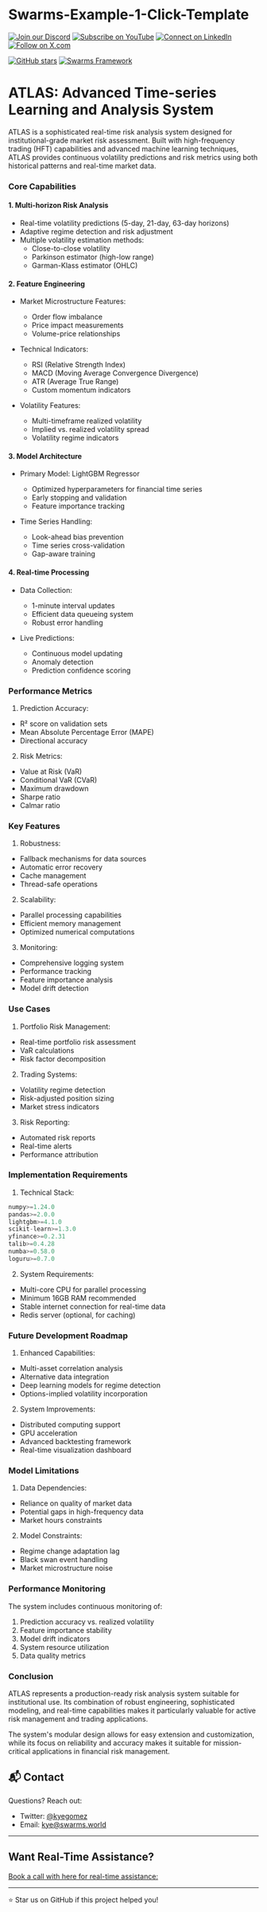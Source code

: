 
# Swarms-Example-1-Click-Template

[![Join our Discord](https://img.shields.io/badge/Discord-Join%20our%20server-5865F2?style=for-the-badge&logo=discord&logoColor=white)](https://discord.gg/agora-999382051935506503) [![Subscribe on YouTube](https://img.shields.io/badge/YouTube-Subscribe-red?style=for-the-badge&logo=youtube&logoColor=white)](https://www.youtube.com/@kyegomez3242) [![Connect on LinkedIn](https://img.shields.io/badge/LinkedIn-Connect-blue?style=for-the-badge&logo=linkedin&logoColor=white)](https://www.linkedin.com/in/kye-g-38759a207/) [![Follow on X.com](https://img.shields.io/badge/X.com-Follow-1DA1F2?style=for-the-badge&logo=x&logoColor=white)](https://x.com/kyegomezb)


[![GitHub stars](https://img.shields.io/github/stars/The-Swarm-Corporation/Legal-Swarm-Template?style=social)](https://github.com/The-Swarm-Corporation/Legal-Swarm-Template)
[![Swarms Framework](https://img.shields.io/badge/Built%20with-Swarms-blue)](https://github.com/kyegomez/swarms)

# ATLAS: Advanced Time-series Learning and Analysis System

ATLAS is a sophisticated real-time risk analysis system designed for institutional-grade market risk assessment. Built with high-frequency trading (HFT) capabilities and advanced machine learning techniques, ATLAS provides continuous volatility predictions and risk metrics using both historical patterns and real-time market data.

### Core Capabilities

#### 1. Multi-horizon Risk Analysis
- Real-time volatility predictions (5-day, 21-day, 63-day horizons)
- Adaptive regime detection and risk adjustment
- Multiple volatility estimation methods:
  - Close-to-close volatility
  - Parkinson estimator (high-low range)
  - Garman-Klass estimator (OHLC)

#### 2. Feature Engineering
- Market Microstructure Features:
  - Order flow imbalance
  - Price impact measurements
  - Volume-price relationships
  
- Technical Indicators:
  - RSI (Relative Strength Index)
  - MACD (Moving Average Convergence Divergence)
  - ATR (Average True Range)
  - Custom momentum indicators

- Volatility Features:
  - Multi-timeframe realized volatility
  - Implied vs. realized volatility spread
  - Volatility regime indicators

#### 3. Model Architecture
- Primary Model: LightGBM Regressor
  - Optimized hyperparameters for financial time series
  - Early stopping and validation
  - Feature importance tracking

- Time Series Handling:
  - Look-ahead bias prevention
  - Time series cross-validation
  - Gap-aware training

#### 4. Real-time Processing
- Data Collection:
  - 1-minute interval updates
  - Efficient data queueing system
  - Robust error handling

- Live Predictions:
  - Continuous model updating
  - Anomaly detection
  - Prediction confidence scoring

### Performance Metrics

1. Prediction Accuracy:
- R² score on validation sets
- Mean Absolute Percentage Error (MAPE)
- Directional accuracy

2. Risk Metrics:
- Value at Risk (VaR)
- Conditional VaR (CVaR)
- Maximum drawdown
- Sharpe ratio
- Calmar ratio

### Key Features

1. Robustness:
- Fallback mechanisms for data sources
- Automatic error recovery
- Cache management
- Thread-safe operations

2. Scalability:
- Parallel processing capabilities
- Efficient memory management
- Optimized numerical computations

3. Monitoring:
- Comprehensive logging system
- Performance tracking
- Feature importance analysis
- Model drift detection

### Use Cases

1. Portfolio Risk Management:
- Real-time portfolio risk assessment
- VaR calculations
- Risk factor decomposition

2. Trading Systems:
- Volatility regime detection
- Risk-adjusted position sizing
- Market stress indicators

3. Risk Reporting:
- Automated risk reports
- Real-time alerts
- Performance attribution

### Implementation Requirements

1. Technical Stack:
```python
numpy>=1.24.0
pandas>=2.0.0
lightgbm>=4.1.0
scikit-learn>=1.3.0
yfinance>=0.2.31
talib>=0.4.28
numba>=0.58.0
loguru>=0.7.0
```

2. System Requirements:
- Multi-core CPU for parallel processing
- Minimum 16GB RAM recommended
- Stable internet connection for real-time data
- Redis server (optional, for caching)

### Future Development Roadmap

1. Enhanced Capabilities:
- Multi-asset correlation analysis
- Alternative data integration
- Deep learning models for regime detection
- Options-implied volatility incorporation

2. System Improvements:
- Distributed computing support
- GPU acceleration
- Advanced backtesting framework
- Real-time visualization dashboard

### Model Limitations

1. Data Dependencies:
- Reliance on quality of market data
- Potential gaps in high-frequency data
- Market hours constraints

2. Model Constraints:
- Regime change adaptation lag
- Black swan event handling
- Market microstructure noise

### Performance Monitoring

The system includes continuous monitoring of:
1. Prediction accuracy vs. realized volatility
2. Feature importance stability
3. Model drift indicators
4. System resource utilization
5. Data quality metrics

### Conclusion

ATLAS represents a production-ready risk analysis system suitable for institutional use. Its combination of robust engineering, sophisticated modeling, and real-time capabilities makes it particularly valuable for active risk management and trading applications.

The system's modular design allows for easy extension and customization, while its focus on reliability and accuracy makes it suitable for mission-critical applications in financial risk management.


## 📬 Contact

Questions? Reach out:
- Twitter: [@kyegomez](https://twitter.com/kyegomez)
- Email: kye@swarms.world

---

## Want Real-Time Assistance?

[Book a call with here for real-time assistance:](https://cal.com/swarms/swarms-onboarding-session)

---

⭐ Star us on GitHub if this project helped you!
